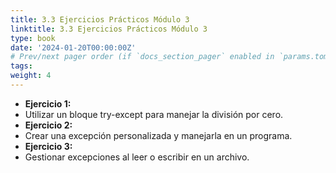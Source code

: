 ```yaml
---
title: 3.3 Ejercicios Prácticos Módulo 3
linktitle: 3.3 Ejercicios Prácticos Módulo 3
type: book
date: '2024-01-20T00:00:00Z'
# Prev/next pager order (if `docs_section_pager` enabled in `params.toml`)
tags: 
weight: 4
---
```


- **Ejercicio 1:**
- Utilizar un bloque try-except para manejar la división por cero.
- **Ejercicio 2:**
- Crear una excepción personalizada y manejarla en un programa.
- **Ejercicio 3:**
- Gestionar excepciones al leer o escribir en un archivo.
